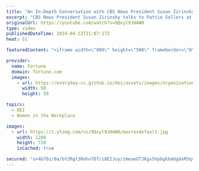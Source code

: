 ```yaml
---
title: "An In-Depth Conversation with CBS News President Susan Zirinsky"
excerpt: "CBS News President Susan Zirinsky talks to Pattie Sellers at Fortune's Most Powerful Women dinner in New York City on April 11th, 2019.   Subscribe to Fortune -  http://www.youtube.com/subscription_center?add_user=FortuneMagazineVideo  FORTUNE is a global leader in business journalism with a worldwide"
originalUrl: https://youtube.com/watch?v=9Qxyl9JH4W0
type: video
publishedDateTime: 2019-04-12T21:07:17Z
heat: 51

featuredContent: "<iframe width=\"800\" height=\"500\" frameborder=\"0\" src=\"https://www.youtube.com/embed/9Qxyl9JH4W0\" allow=\"accelerometer; autoplay; encrypted-media; gyroscope; picture-in-picture\" allowfullscreen></iframe>"

provider:
  name: Fortune
  domain: fortune.com
  images:
    - url: https://everyday-cc.github.io/dei/assets/images/organizations/fortune.com-50x50.jpg
      width: 50
      height: 50

topics:
  - DEI
  - Women in the Workplace

images:
  - url: https://i.ytimg.com/vi/9Qxyl9JH4W0/maxresdefault.jpg
    width: 1280
    height: 720
    isCached: true

secured: "u+4b70z/8a/bY2Rgl3Rehn7D7/i8EIJuy/zmeaeGTJKgs5VpbgkbmUgdxM3qvuhhLTOUDH9Rs3UGQTD7XiXG/1TuKoDn43QDPbeY4ykKfkr/cRdHld8rW8ug0GpAyEqKbEJWyGiT1Q/pg594we63vtAtu6ubKNggRZ8NjBRZ7eQUUP//vgxrw73GrFdIvWxp0y9t8ymuZDac/tTIU+BUCAHYwNtEQO61vIUn/1xypSha7LsnqoipbbbRuFzayQ9cL+thuw1TPCfw9eSTlg9lhofgoRFeQ6M4J8UnA5KLFUOh8iJ4TbE+vkavnvzdUOu2SrKDrPxSGoPKp90hITJWMyC7bG8mrUwCp2I9PfwwdX82C34vNw8VHKe3zf/WnMBBPjUU81Es+ICIVca3Ta+qOQ==;FGw6VHxgf9sSSBf4g+dEkg=="
---
```


